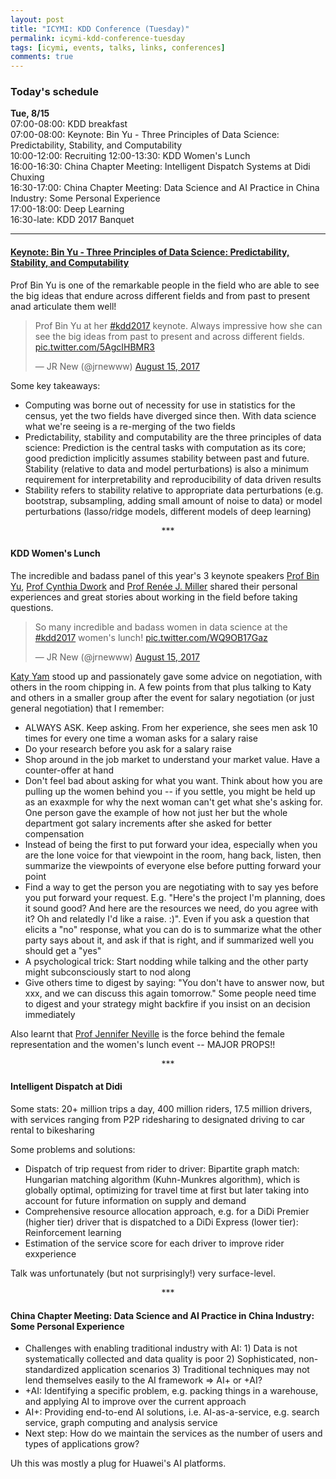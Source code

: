 ```yaml
---
layout: post
title: "ICYMI: KDD Conference (Tuesday)"
permalink: icymi-kdd-conference-tuesday
tags: [icymi, events, talks, links, conferences]
comments: true
---
```


### Today's schedule

**Tue, 8/15**  
07:00-08:00: KDD breakfast   
07:00-08:00: Keynote: Bin Yu - Three Principles of Data Science: Predictability, Stability, and Computability   
10:00-12:00: Recruiting
12:00-13:30: KDD Women's Lunch     
16:00-16:30: China Chapter Meeting: Intelligent Dispatch Systems at Didi Chuxing    
16:30-17:00: China Chapter Meeting: Data Science and AI Practice in China Industry: Some Personal Experience   
17:00-18:00: Deep Learning    
16:30-late: KDD 2017 Banquet   

-----

#### [Keynote: Bin Yu - Three Principles of Data Science: Predictability, Stability, and Computability](http://www.kdd.org/kdd2017/keynotes/view/three-principles-of-data-science-predictability-stability-and-computability)   

Prof Bin Yu is one of the remarkable people in the field who are able to see the big ideas that endure across different fields and from past to present anad articulate them well!    

<blockquote class="twitter-tweet" data-lang="en"><p lang="en" dir="ltr">Prof Bin Yu at her <a href="https://twitter.com/hashtag/kdd2017?src=hash">#kdd2017</a> keynote. Always impressive how she can see the big ideas from past to present and across different fields. <a href="https://t.co/5AgcIHBMR3">pic.twitter.com/5AgcIHBMR3</a></p>&mdash; JR New (@jrnewww) <a href="https://twitter.com/jrnewww/status/897517174776094720">August 15, 2017</a></blockquote>
<script async src="//platform.twitter.com/widgets.js" charset="utf-8"></script>

Some key takeaways:    
* Computing was borne out of necessity for use in statistics for the census, yet the two fields have diverged since then. With data science what we're seeing is a re-merging of the two fields  
* Predictability, stability and computability are the three principles of data science: Prediction is the central tasks with computation as its core; good prediction implicitly assumes stability between past and future. Stability (relative to data and model perturbations) is also a minimum requirement for interpretability and reproducibility of data driven results    
* Stability refers to stability relative to appropriate data perturbations (e.g. bootstrap, subsampling, adding small amount of noise to data) or model perturbations (lasso/ridge models, different models of deep learning)    

<p align="center">***</p>

#### KDD Women's Lunch

The incredible and badass panel of this year's 3 keynote speakers [Prof Bin Yu](http://www.kdd.org/kdd2017/keynotes/view/three-principles-of-data-science-predictability-stability-and-computability), [Prof Cynthia Dwork](http://www.kdd.org/kdd2017/keynotes/view/whats-fair) and [Prof Renée J. Miller](http://www.kdd.org/kdd2017/keynotes/view/the-future-of-data-integration) shared their personal experiences and great stories about working in the field before taking questions.

<blockquote class="twitter-tweet" data-lang="en"><p lang="en" dir="ltr">So many incredible and badass women in data science at the <a href="https://twitter.com/hashtag/kdd2017?src=hash">#kdd2017</a> women&#39;s lunch! <a href="https://t.co/WQ9OB17Gaz">pic.twitter.com/WQ9OB17Gaz</a></p>&mdash; JR New (@jrnewww) <a href="https://twitter.com/jrnewww/status/897513490637873152">August 15, 2017</a></blockquote>
<script async src="//platform.twitter.com/widgets.js" charset="utf-8"></script>

[Katy Yam](https://www.linkedin.com/in/katyyam) stood up and passionately gave some advice on negotiation, with others in the room chipping in. A few points from that plus talking to Katy and others in a smaller group after the event for salary negotiation (or just general negotiation) that I remember:    
* ALWAYS ASK. Keep asking. From her experience, she sees men ask 10 times for every one time a woman asks for a salary raise    
* Do your research before you ask for a salary raise  
* Shop around in the job market to understand your market value. Have a counter-offer at hand   
* Don't feel bad about asking for what you want. Think about how you are pulling up the women behind you -- if you settle, you might be held up as an exaxmple for why the next woman can't get what she's asking for. One person gave the example of how not just her but the whole department got salary increments after she asked for better compensation   
* Instead of being the first to put forward your idea, especially when you are the lone voice for that viewpoint in the room, hang back, listen, then summarize the viewpoints of everyone else before putting forward your point        
* Find a way to get the person you are negotiating with to say yes before you put forward your request. E.g. "Here's the project I'm planning, does it sound good? And here are the resources we need, do you agree with it? Oh and relatedly I'd like a raise. :)". Even if you ask a question that elicits a "no" response, what you can do is to summarize what the other party says about it, and ask if that is right, and if summarized well you should get a "yes"   
* A psychological trick: Start nodding while talking and the other party might subconsciously start to nod along   
* Give others time to digest by saying: "You don't have to answer now, but xxx, and we can discuss this again tomorrow." Some people need time to digest and your strategy might backfire if you insist on an decision immediately   

Also learnt that [Prof Jennifer Neville](https://twitter.com/ProfJenNeville) is the force behind the female representation and the women's lunch event -- MAJOR PROPS!!

<p align="center">***</p>

#### Intelligent Dispatch at Didi

Some stats: 20+ million trips a day, 400 million riders, 17.5 million drivers, with services ranging from P2P ridesharing to designated driving to car rental to bikesharing     

Some problems and solutions:   
* Dispatch of trip request from rider to driver: Bipartite graph match: Hungarian matching algorithm (Kuhn-Munkres algorithm), which is globally optimal, optimizing for travel time at first but later taking into account for future information on supply and demand  
* Comprehensive resource allocation approach, e.g. for a DiDi Premier (higher tier) driver that is dispatched to a DiDi Express (lower tier): Reinforcement learning   
* Estimation of the service score for each driver to improve rider exxperience  

Talk was unfortunately (but not surprisingly!) very surface-level.

<p align="center">***</p>

#### China Chapter Meeting: Data Science and AI Practice in China Industry: Some Personal Experience   

* Challenges with enabling traditional industry with AI: 1) Data is not systematically collected and data quality is poor 2) Sophisticated, non-standardized application scenarios 3) Traditional techniques may not lend themselves easily to the AI framework => AI+ or +AI?  
* +AI: Identifying a specific problem, e.g. packing things in a warehouse, and applying AI to improve over the current approach   
* AI+: Providing end-to-end AI solutions, i.e. AI-as-a-service, e.g. search service, graph computing and analysis service  
* Next step: How do we maintain the services as the number of users and types of applications grow?   

Uh this was mostly a plug for Huawei's AI platforms.  

